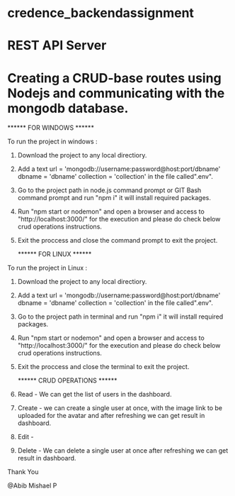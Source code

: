 # credence_backendassignment
# REST API Server 
# Creating a CRUD-base routes using Nodejs and communicating with the mongodb database.

   ****** FOR WINDOWS ******

To run the project in windows : 

1. Download the project to any local directiory.

2. Add a text 
    url = 'mongodb://username:password@host:port/dbname'
    dbname = 'dbname'
    collection = 'collection'
in the file called".env".

3. Go to the project path in node.js command prompt or GIT Bash command prompt and run "npm i" it will install required packages.

4. Run "npm start or nodemon" and open a browser and access to "http://localhost:3000/" for the execution and please do check below crud operations instructions.

5. Exit the proccess and close the command prompt to exit the project.

   ****** FOR LINUX ****** 
    
To run the project in Linux :

1. Download the project to any local directiory.

2. Add a text 
    url = 'mongodb://username:password@host:port/dbname'
    dbname = 'dbname'
    collection = 'collection'
in the file called".env".

3. Go to the project path in terminal and run "npm i" it will install required packages.

4. Run "npm start or nodemon" and open a browser and access to "http://localhost:3000/" for the execution and please do check below crud operations instructions.

5. Exit the proccess and close the terminal to exit the project.

    ****** CRUD OPERATIONS ******

1. Read - We can get the list of users in the dashboard.

2. Create - we can create a single user at once, with the image link to be uploaded for the avatar and after refreshing we can get result in dashboard.

3. Edit - 

4. Delete - We can delete a single user at once after refreshing we can get result in dashboard.

Thank You

@Abib Mishael P

